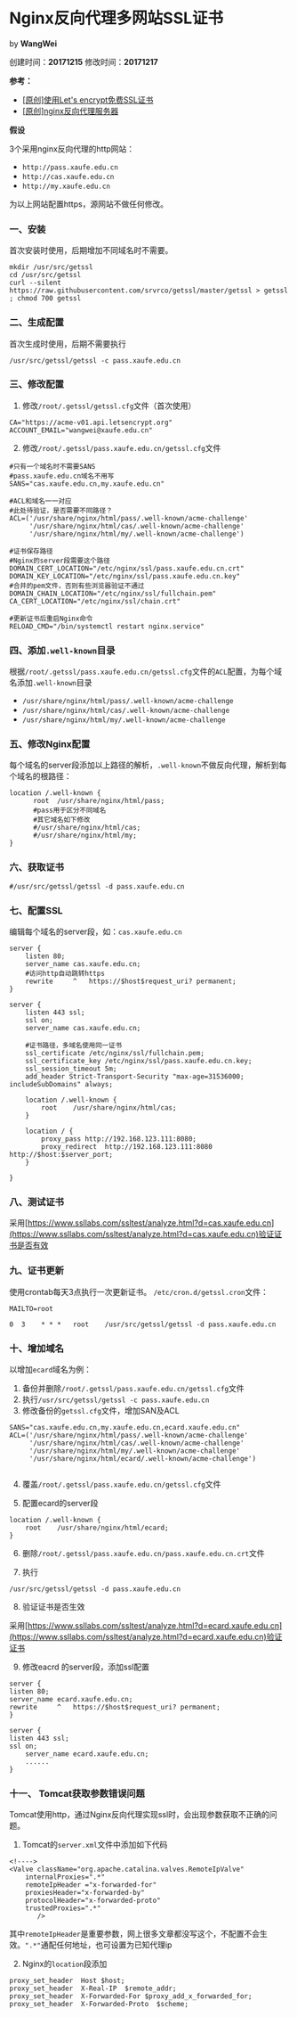 # Nginx反向代理多网站SSL证书

by **WangWei**

创建时间：**20171215** 修改时间：**20171217**

**参考：**
- [[原创]使用Let's encrypt免费SSL证书](https://github.com/bg6cq/ITTS/blob/master/security/ssl/letsencrypt/README.md)
- [[原创]nginx反向代理服务器](https://github.com/bg6cq/ITTS/blob/master/app/nginx/README.md)

**假设**

3个采用nginx反向代理的http网站：

- ````http://pass.xaufe.edu.cn````
- ````http://cas.xaufe.edu.cn````
- ````http://my.xaufe.edu.cn````

为以上网站配置https，源网站不做任何修改。

### 一、安装

首次安装时使用，后期增加不同域名时不需要。

````
mkdir /usr/src/getssl
cd /usr/src/getssl
curl --silent https://raw.githubusercontent.com/srvrco/getssl/master/getssl > getssl ; chmod 700 getssl 
````

### 二、生成配置

首次生成时使用，后期不需要执行
````
/usr/src/getssl/getssl -c pass.xaufe.edu.cn
````

### 三、修改配置

1. 修改````/root/.getssl/getssl.cfg````文件（首次使用）

````
CA="https://acme-v01.api.letsencrypt.org"
ACCOUNT_EMAIL="wangwei@xaufe.edu.cn"
````
2. 修改````/root/.getssl/pass.xaufe.edu.cn/getssl.cfg````文件

````
#只有一个域名时不需要SANS
#pass.xaufe.edu.cn域名不用写
SANS="cas.xaufe.edu.cn,my.xaufe.edu.cn"

#ACL和域名一一对应
#此处待验证，是否需要不同路径？
ACL=('/usr/share/nginx/html/pass/.well-known/acme-challenge'
     '/usr/share/nginx/html/cas/.well-known/acme-challenge'
     '/usr/share/nginx/html/my/.well-known/acme-challenge')

#证书保存路径
#Nginx的server段需要这个路径
DOMAIN_CERT_LOCATION="/etc/nginx/ssl/pass.xaufe.edu.cn.crt"
DOMAIN_KEY_LOCATION="/etc/nginx/ssl/pass.xaufe.edu.cn.key"
#合并的pem文件，否则有些浏览器验证不通过
DOMAIN_CHAIN_LOCATION="/etc/nginx/ssl/fullchain.pem"
CA_CERT_LOCATION="/etc/nginx/ssl/chain.crt"

#更新证书后重启Nginx命令
RELOAD_CMD="/bin/systemctl restart nginx.service"
````

### 四、添加````.well-known````目录

根据````/root/.getssl/pass.xaufe.edu.cn/getssl.cfg````文件的````ACL````配置，为每个域名添加````.well-known````目录

- ````/usr/share/nginx/html/pass/.well-known/acme-challenge````
- ````/usr/share/nginx/html/cas/.well-known/acme-challenge````
- ````/usr/share/nginx/html/my/.well-known/acme-challenge````

### 五、修改Nginx配置

每个域名的server段添加以上路径的解析，````.well-known````不做反向代理，解析到每个域名的根路径：
````
location /.well-known {
      root	/usr/share/nginx/html/pass;
      #pass用于区分不同域名
      #其它域名如下修改
      #/usr/share/nginx/html/cas;
      #/usr/share/nginx/html/my;
}
````

### 六、获取证书

````
#/usr/src/getssl/getssl -d pass.xaufe.edu.cn
````

### 七、配置SSL

编辑每个域名的server段，如：````cas.xaufe.edu.cn````

````
server {
    listen 80;
    server_name cas.xaufe.edu.cn;
    #访问http自动跳转https
    rewrite     ^   https://$host$request_uri? permanent;
}

server {
    listen 443 ssl;
    ssl on;
    server_name	cas.xaufe.edu.cn;

    #证书路径，多域名使用同一证书
    ssl_certificate /etc/nginx/ssl/fullchain.pem;
    ssl_certificate_key /etc/nginx/ssl/pass.xaufe.edu.cn.key;
    ssl_session_timeout 5m;
    add_header Strict-Transport-Security "max-age=31536000; includeSubDomains" always;
    
    location /.well-known {
        root	/usr/share/nginx/html/cas; 
    }

    location / {
        proxy_pass http://192.168.123.111:8080;
        proxy_redirect	http://192.168.123.111:8080 http://$host:$server_port;	
    }

}

````
### 八、测试证书

采用[https://www.ssllabs.com/ssltest/analyze.html?d=cas.xaufe.edu.cn](https://www.ssllabs.com/ssltest/analyze.html?d=cas.xaufe.edu.cn)验证证书是否有效


### 九、证书更新

使用crontab每天3点执行一次更新证书。
````/etc/cron.d/getssl.cron````文件：

````
MAILTO=root

0  3	* * *	root	/usr/src/getssl/getssl -d pass.xaufe.edu.cn
````
### 十、增加域名

以增加````ecard````域名为例：
1. 备份并删除````/root/.getssl/pass.xaufe.edu.cn/getssl.cfg````文件
2. 执行````/usr/src/getssl/getssl -c pass.xaufe.edu.cn````
3. 修改备份的````getssl.cfg````文件，增加SAN及ACL
````
SANS="cas.xaufe.edu.cn,my.xaufe.edu.cn,ecard.xaufe.edu.cn"
ACL=('/usr/share/nginx/html/pass/.well-known/acme-challenge'
	 '/usr/share/nginx/html/cas/.well-known/acme-challenge'
	 '/usr/share/nginx/html/my/.well-known/acme-challenge'
	 '/usr/share/nginx/html/ecard/.well-known/acme-challenge')
	 
````
4. 覆盖````/root/.getssl/pass.xaufe.edu.cn/getssl.cfg````文件

5. 配置ecard的server段

````
location /.well-known {
	root	/usr/share/nginx/html/ecard; 
}
````
6. 删除````/root/.getssl/pass.xaufe.edu.cn/pass.xaufe.edu.cn.crt````文件 

7. 执行
````
/usr/src/getssl/getssl -d pass.xaufe.edu.cn
````
	 
8. 验证证书是否生效

采用[https://www.ssllabs.com/ssltest/analyze.html?d=ecard.xaufe.edu.cn](https://www.ssllabs.com/ssltest/analyze.html?d=ecard.xaufe.edu.cn)验证证书

9. 修改eacrd 的server段，添加ssl配置

````
server {
listen 80;
server_name ecard.xaufe.edu.cn;
rewrite     ^   https://$host$request_uri? permanent;
}

server {
listen 443 ssl;
ssl on;
    server_name	ecard.xaufe.edu.cn;
    ......
}
````
### 十一、 Tomcat获取参数错误问题

Tomcat使用http，通过Nginx反向代理实现ssl时，会出现参数获取不正确的问题。

1. Tomcat的````server.xml````文件中添加如下代码

````
<!---->
<Valve className="org.apache.catalina.valves.RemoteIpValve"
	internalProxies=".*"
	remoteIpHeader ="x-forwarded-for"
   	proxiesHeader="x-forwarded-by"
   	protocolHeader="x-forwarded-proto"
	trustedProxies=".*"
       />
````

其中````remoteIpHeader````是重要参数，网上很多文章都没写这个，不配置不会生效。````".*"````通配任何地址，也可设置为已知代理ip

2. Nginx的````location````段添加

````
proxy_set_header  Host $host;  
proxy_set_header  X-Real-IP  $remote_addr;  
proxy_set_header  X-Forwarded-For $proxy_add_x_forwarded_for;  
proxy_set_header  X-Forwarded-Proto  $scheme; 
````
